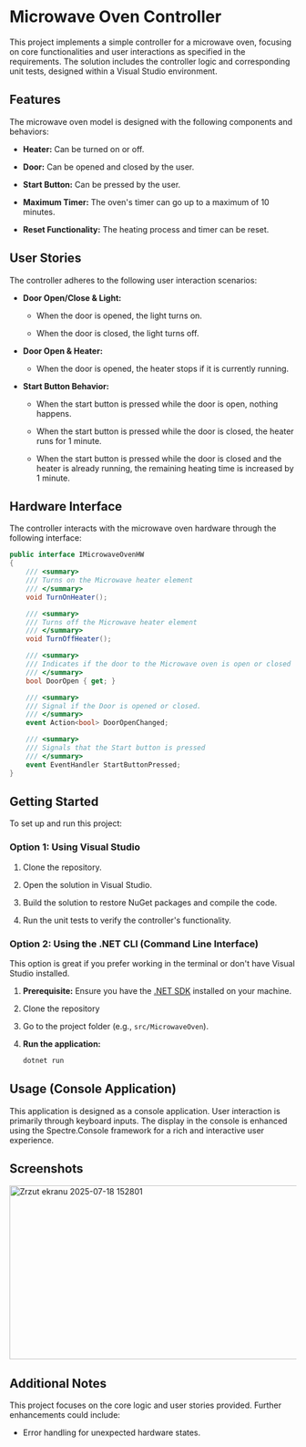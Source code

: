 # Microwave Oven Controller

This project implements a simple controller for a microwave oven, focusing on core functionalities and user interactions as specified in the requirements. The solution includes the controller logic and corresponding unit tests, designed within a Visual Studio environment.

## Features

The microwave oven model is designed with the following components and behaviors:

* **Heater:** Can be turned on or off.

* **Door:** Can be opened and closed by the user.

* **Start Button:** Can be pressed by the user.

* **Maximum Timer:** The oven's timer can go up to a maximum of 10 minutes.

* **Reset Functionality:** The heating process and timer can be reset.

## User Stories

The controller adheres to the following user interaction scenarios:

* **Door Open/Close & Light:**

    * When the door is opened, the light turns on.

    * When the door is closed, the light turns off.

* **Door Open & Heater:**

    * When the door is opened, the heater stops if it is currently running.

* **Start Button Behavior:**

    * When the start button is pressed while the door is open, nothing happens.

    * When the start button is pressed while the door is closed, the heater runs for 1 minute.

    * When the start button is pressed while the door is closed and the heater is already running, the remaining heating time is increased by 1 minute.

## Hardware Interface

The controller interacts with the microwave oven hardware through the following interface:

```csharp
public interface IMicrowaveOvenHW
{
    /// <summary>
    /// Turns on the Microwave heater element
    /// </summary>
    void TurnOnHeater();

    /// <summary>
    /// Turns off the Microwave heater element
    /// </summary>
    void TurnOffHeater();

    /// <summary>
    /// Indicates if the door to the Microwave oven is open or closed
    /// </summary>
    bool DoorOpen { get; }

    /// <summary>
    /// Signal if the Door is opened or closed.
    /// </summary>
    event Action<bool> DoorOpenChanged;

    /// <summary>
    /// Signals that the Start button is pressed
    /// </summary>
    event EventHandler StartButtonPressed;
}
```
## Getting Started

To set up and run this project:

### Option 1: Using Visual Studio

1.  Clone the repository.

2.  Open the solution in Visual Studio.

3.  Build the solution to restore NuGet packages and compile the code.

4.  Run the unit tests to verify the controller's functionality.

### Option 2: Using the .NET CLI (Command Line Interface)

This option is great if you prefer working in the terminal or don't have Visual Studio installed.
1. **Prerequisite:** Ensure you have the [.NET SDK](https://dotnet.microsoft.com/download) installed on your machine.
2.  Clone the repository
   
3.  Go to the project folder (e.g., `src/MicrowaveOven`). 

4.  **Run the application:**
    ```bash
    dotnet run
    ```

## Usage (Console Application)

This application is designed as a console application. User interaction is primarily through keyboard inputs. The display in the console is enhanced using the Spectre.Console framework for a rich and interactive user experience.

## Screenshots

<img width="933" height="305" alt="Zrzut ekranu 2025-07-18 152801" src="https://github.com/user-attachments/assets/7b1fcb91-f6c5-4eff-8f76-791a2445cb4f" />

## Additional Notes

This project focuses on the core logic and user stories provided. Further enhancements could include:
* Error handling for unexpected hardware states.
